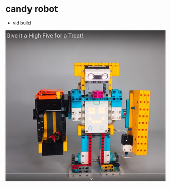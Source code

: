 # candy robot

* [vid build](https://www.youtube.com/watch?app=desktop&si=XrcCRJg9GlYbM9bQ&fbclid=IwAR2jM4zmqfU9LfIxlIPTG0ITlXuNILmENLvTPmnDvb7e_Ng5ZIzOUFUW3_k&v=kgYoWGr8Oqo&feature=youtu.be)


![alt text](image.png)